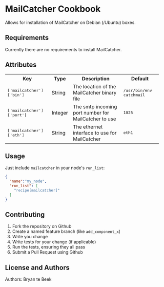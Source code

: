 MailCatcher Cookbook
====================
Allows for installation of MailCatcher on Debian (/Ubuntu) boxes.

Requirements
------------
Currently there are no requirements to install MailCatcher.

Attributes
----------
<table>
  <tr>
    <th>Key</th>
    <th>Type</th>
    <th>Description</th>
    <th>Default</th>
  </tr>
  <tr>
    <td><tt>['mailcatcher']['bin']</tt></td>
    <td>String</td>
    <td>The location of the MailCatcher binary file</td>
    <td><tt>/usr/bin/env catchmail</tt></td>
  </tr>
  <tr>
    <td><tt>['mailcatcher']['port']</tt></td>
    <td>Integer</td>
    <td>The smtp incoming port number for MailCatcher to use</td>
    <td><tt>1025</tt></td>
  </tr>
  <tr>
    <td><tt>['mailcatcher']['eth']</tt></td>
    <td>String</td>
    <td>The ethernet interface to use for MailCatcher</td>
    <td><tt>eth1</tt></td>
  </tr>
</table>

Usage
-----
Just include `mailcatcher` in your node's `run_list`:

```json
{
  "name":"my_node",
  "run_list": [
    "recipe[mailcatcher]"
  ]
}
```

Contributing
------------

1. Fork the repository on Github
2. Create a named feature branch (like `add_component_x`)
3. Write you change
4. Write tests for your change (if applicable)
5. Run the tests, ensuring they all pass
6. Submit a Pull Request using Github

License and Authors
-------------------
Authors: Bryan te Beek
